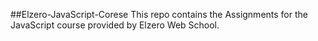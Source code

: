 ##Elzero-JavaScript-Corese
This repo contains the Assignments for the JavaScript course provided by Elzero Web School.
